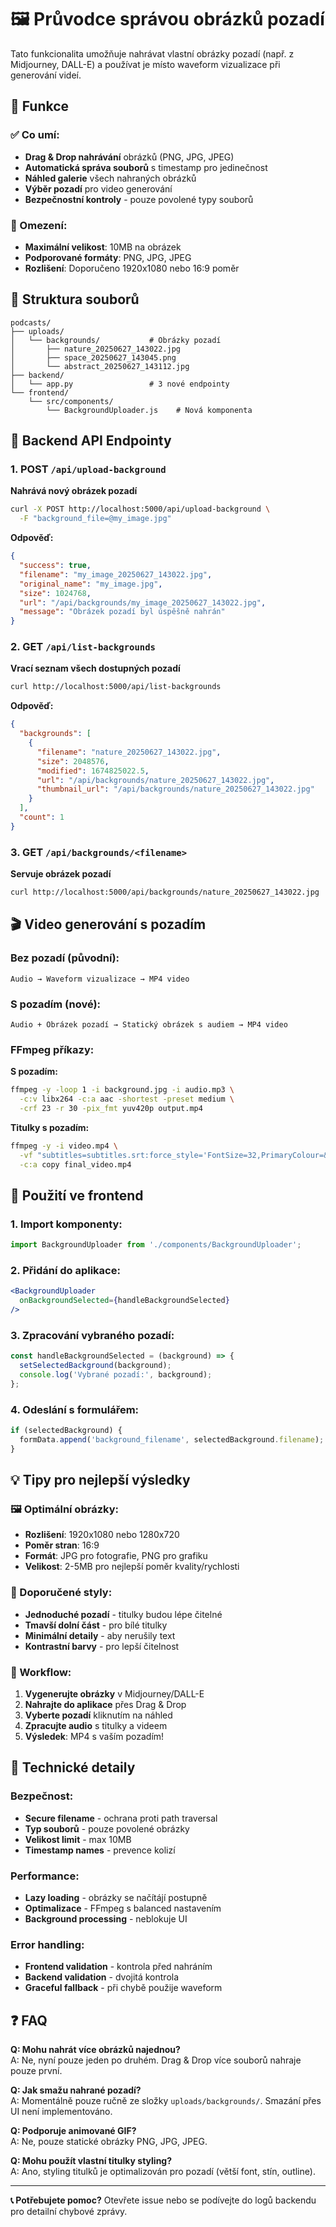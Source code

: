 # 🖼️ Průvodce správou obrázků pozadí

Tato funkcionalita umožňuje nahrávat vlastní obrázky pozadí (např. z Midjourney, DALL-E) a používat je místo waveform vizualizace při generování videí.

## 🎯 Funkce

### ✅ Co umí:
- **Drag & Drop nahrávání** obrázků (PNG, JPG, JPEG)
- **Automatická správa souborů** s timestamp pro jedinečnost
- **Náhled galerie** všech nahraných obrázků
- **Výběr pozadí** pro video generování
- **Bezpečnostní kontroly** - pouze povolené typy souborů

### 🚫 Omezení:
- **Maximální velikost**: 10MB na obrázek
- **Podporované formáty**: PNG, JPG, JPEG
- **Rozlišení**: Doporučeno 1920x1080 nebo 16:9 poměr

## 📁 Struktura souborů

```
podcasts/
├── uploads/
│   └── backgrounds/           # Obrázky pozadí
│       ├── nature_20250627_143022.jpg
│       ├── space_20250627_143045.png
│       └── abstract_20250627_143112.jpg
├── backend/
│   └── app.py                 # 3 nové endpointy
└── frontend/
    └── src/components/
        └── BackgroundUploader.js    # Nová komponenta
```

## 🔌 Backend API Endpointy

### 1. POST `/api/upload-background`
**Nahrává nový obrázek pozadí**

```bash
curl -X POST http://localhost:5000/api/upload-background \
  -F "background_file=@my_image.jpg"
```

**Odpověď:**
```json
{
  "success": true,
  "filename": "my_image_20250627_143022.jpg",
  "original_name": "my_image.jpg", 
  "size": 1024768,
  "url": "/api/backgrounds/my_image_20250627_143022.jpg",
  "message": "Obrázek pozadí byl úspěšně nahrán"
}
```

### 2. GET `/api/list-backgrounds`
**Vrací seznam všech dostupných pozadí**

```bash
curl http://localhost:5000/api/list-backgrounds
```

**Odpověď:**
```json
{
  "backgrounds": [
    {
      "filename": "nature_20250627_143022.jpg",
      "size": 2048576,
      "modified": 1674825022.5,
      "url": "/api/backgrounds/nature_20250627_143022.jpg",
      "thumbnail_url": "/api/backgrounds/nature_20250627_143022.jpg"
    }
  ],
  "count": 1
}
```

### 3. GET `/api/backgrounds/<filename>`
**Servuje obrázek pozadí**

```bash
curl http://localhost:5000/api/backgrounds/nature_20250627_143022.jpg
```

## 🎬 Video generování s pozadím

### Bez pozadí (původní):
```
Audio → Waveform vizualizace → MP4 video
```

### S pozadím (nové):
```
Audio + Obrázek pozadí → Statický obrázek s audiem → MP4 video
```

### FFmpeg příkazy:

**S pozadím:**
```bash
ffmpeg -y -loop 1 -i background.jpg -i audio.mp3 \
  -c:v libx264 -c:a aac -shortest -preset medium \
  -crf 23 -r 30 -pix_fmt yuv420p output.mp4
```

**Titulky s pozadím:**
```bash
ffmpeg -y -i video.mp4 \
  -vf "subtitles=subtitles.srt:force_style='FontSize=32,PrimaryColour=&Hffffff,OutlineColour=&H000000,Outline=3,Shadow=2'" \
  -c:a copy final_video.mp4
```

## 🎨 Použití ve frontend

### 1. Import komponenty:
```jsx
import BackgroundUploader from './components/BackgroundUploader';
```

### 2. Přidání do aplikace:
```jsx
<BackgroundUploader 
  onBackgroundSelected={handleBackgroundSelected}
/>
```

### 3. Zpracování vybraného pozadí:
```jsx
const handleBackgroundSelected = (background) => {
  setSelectedBackground(background);
  console.log('Vybrané pozadí:', background);
};
```

### 4. Odeslání s formulářem:
```jsx
if (selectedBackground) {
  formData.append('background_filename', selectedBackground.filename);
}
```

## 💡 Tipy pro nejlepší výsledky

### 🖼️ Optimální obrázky:
- **Rozlišení**: 1920x1080 nebo 1280x720
- **Poměr stran**: 16:9 
- **Formát**: JPG pro fotografie, PNG pro grafiku
- **Velikost**: 2-5MB pro nejlepší poměr kvality/rychlosti

### 🎯 Doporučené styly:
- **Jednoduché pozadí** - titulky budou lépe čitelné
- **Tmavší dolní část** - pro bílé titulky
- **Minimální detaily** - aby nerušily text
- **Kontrastní barvy** - pro lepší čitelnost

### 🚀 Workflow:
1. **Vygenerujte obrázky** v Midjourney/DALL-E
2. **Nahrajte do aplikace** přes Drag & Drop
3. **Vyberte pozadí** kliknutím na náhled  
4. **Zpracujte audio** s titulky a videem
5. **Výsledek**: MP4 s vaším pozadím!

## 🔧 Technické detaily

### Bezpečnost:
- **Secure filename** - ochrana proti path traversal
- **Typ souborů** - pouze povolené obrázky
- **Velikost limit** - max 10MB
- **Timestamp names** - prevence kolizí

### Performance:
- **Lazy loading** - obrázky se načítájí postupně  
- **Optimalizace** - FFmpeg s balanced nastavením
- **Background processing** - neblokuje UI

### Error handling:
- **Frontend validation** - kontrola před nahráním
- **Backend validation** - dvojitá kontrola
- **Graceful fallback** - při chybě použije waveform

## ❓ FAQ

**Q: Mohu nahrát více obrázků najednou?**  
A: Ne, nyní pouze jeden po druhém. Drag & Drop více souborů nahraje pouze první.

**Q: Jak smažu nahrané pozadí?**  
A: Momentálně pouze ručně ze složky `uploads/backgrounds/`. Smazání přes UI není implementováno.

**Q: Podporuje animované GIF?**  
A: Ne, pouze statické obrázky PNG, JPG, JPEG.

**Q: Mohu použít vlastní titulky styling?**  
A: Ano, styling titulků je optimalizován pro pozadí (větší font, stín, outline).

---

**📞 Potřebujete pomoc?** Otevřete issue nebo se podívejte do logů backendu pro detailní chybové zprávy. 